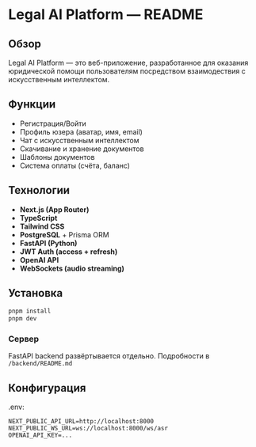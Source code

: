 # Legal AI Platform — README

## Обзор

Legal AI Platform — это веб-приложение, разработанное для оказания юридической помощи пользователям посредством взаимодествия с искусственным интеллектом.

## Функции

* Регистрация/Войти
* Профиль юзера (аватар, имя, email)
* Чат с искусственным интеллектом
* Скачивание и хранение документов
* Шаблоны документов
* Система оплаты (счёта, баланс)

## Технологии

* **Next.js (App Router)**
* **TypeScript**
* **Tailwind CSS**
* **PostgreSQL** + Prisma ORM
* **FastAPI (Python)**
* **JWT Auth (access + refresh)**
* **OpenAI API**
* **WebSockets (audio streaming)**

## Установка

```bash
pnpm install
pnpm dev
```

### Сервер

FastAPI backend развёртывается отдельно. Подробности в `/backend/README.md`

## Конфигурация

.env:

```
NEXT_PUBLIC_API_URL=http://localhost:8000
NEXT_PUBLIC_WS_URL=ws://localhost:8000/ws/asr
OPENAI_API_KEY=...
```
